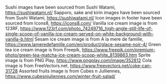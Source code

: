 Sushi images have been sourced from Sushi Watami, https://sushiwatami.nl/
Sapporo, sake and kirin images have been sourced from Sushi Watami, https://sushiwatami.nl/
Icon images in footer have been sourced from Icons8, https://icons8.com/
Vanilla ice cream image is from 123RF, https://www.123rf.com/photo_74249716_high-angle-still-life-of-single-scoop-of-vanilla-ice-cream-served-on-white-background-with-vanilla-b.html
Sesam ice cream image is from A la mere de famille, https://www.lameredefamille.com/en/product/glace-sesame-noir-4/
Green tea ice cream image is from Freepik, https://www.freepik.com/premium-photo/green-tea-matcha-ice-cream-scoop-white_8139863.htm
Sprite image is from PNG Play, https://www.pngplay.com/image/352812
Cola image is from FreeVectors.net, https://www.freevectors.net/coke-can-31728
Assorted fruits image is from Cubes n Julliennes, https://www.cubesnjuliennes.com/winter-fruit-salad/